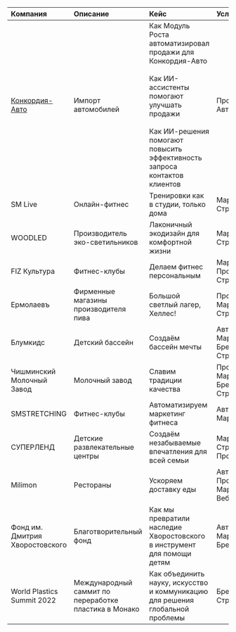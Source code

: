 | Компания                                           | Описание                                       | Кейс                                                                                                                                                                            | Услуги                                                |
|:----------------------------------------------------|:-----------------------------------------------|:--------------------------------------------------------------------------------------------------------------------------------------------------------------------------------|:------------------------------------------------------|
| [Конкордия-Авто](https://www.perplexity.ai/about/clients/konkordiya-auto) | Импорт автомобилей                             | Как Модуль Роста автоматизировал продажи для Конкордия-Авто<br><br>Как ИИ-ассистенты помогают улучшать продажи<br><br>Как ИИ-решения помогают повысить эффективность запроса контактов клиентов | Продажи, Автоматизация                                |
| SM Live                                             | Онлайн-фитнес                                  | Тренировки как в студии, только дома                                                                                                                                           | Маркетинг, Стратегия, Веб                             |
| WOODLED                                             | Производитель эко-светильников                 | Лаконичный экодизайн для комфортной жизни                                                                                                                                      | Маркетинг, Стратегия, Веб                             |
| FIZ Культура                                        | Фитнес-клубы                                   | Делаем фитнес персональным                                                                                                                                                     | Маркетинг, Продажи, Стратегия                         |
| Ермолаевъ                                           | Фирменные магазины производителя пива          | Большой светлый лагер, Хеллес!                                                                                                                                                  | Продажи, Маркетинг, Стратегия                         |
| Блумкидс                                            | Детский бассейн                                | Создаём бассейн мечты                                                                                                                                                           | Автоматизация, Маркетинг, Брендинг, Веб, Стратегия    |
| Чишминский Молочный Завод                           | Молочный завод                                 | Славим традиции качества                                                                                                                                                       | Продажи, Маркетинг, Брендинг, Веб, Стратегия          |
| SMSTRETCHING                                        | Фитнес-клубы                                   | Автоматизируем маркетинг фитнеса                                                                                                                                               | Автоматизация, Маркетинг                              |
| СУПЕРЛЕНД                                           | Детские развлекательные центры                 | Создаём незабываемые впечатления для всей семьи                                                                                                                                | Маркетинг, Стратегия, Продажи                         |
| Milimon                                             | Рестораны                                      | Ускоряем доставку еды                                                                                                                                                          | Автоматизация, Продажи, Маркетинг, Веб, Стратегия     |
| Фонд им. Дмитрия Хворостовского                      | Благотворительный фонд                         | Как мы превратили наследие Хворостовского в инструмент для помощи детям                                                                                                         | Автоматизация, Маркетинг, Брендинг, Веб               |
| World Plastics Summit 2022                          | Международный саммит по переработке пластика в Монако | Как объединить науку, искусство и коммуникацию для решения глобальной проблемы                                                                                                    | Брендинг, Веб, Стратегия                              |
